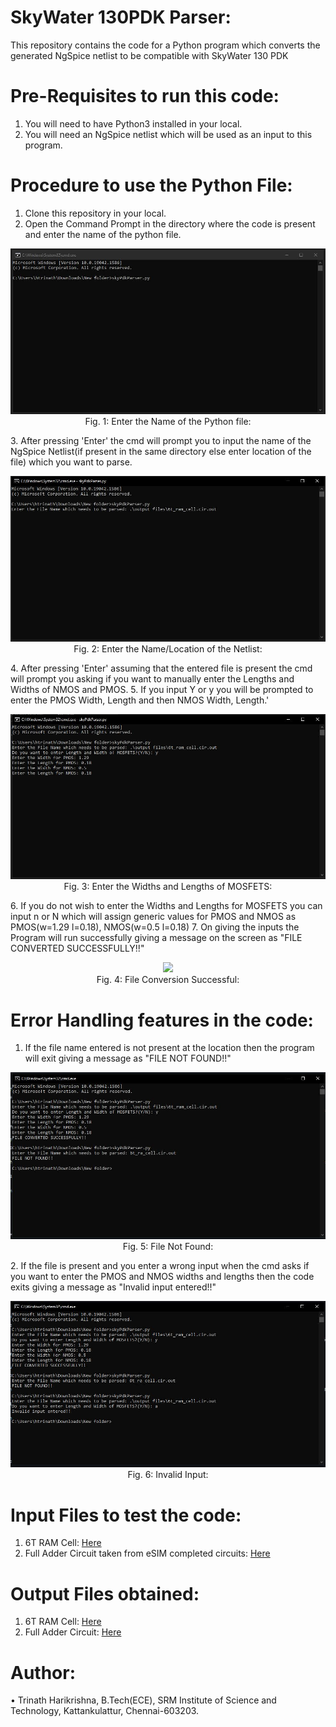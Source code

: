 # SkyWater 130PDK Parser:
This repository contains the code for a Python program which converts the generated NgSpice netlist to be compatible with SkyWater 130 PDK

# Pre-Requisites to run this code:
1. You will need to have Python3 installed in your local.
2. You will need an NgSpice netlist which will be used as an input to this program.

# Procedure to use the Python File:
1. Clone this repository in your local.
2. Open the Command Prompt in the directory where the code is present and enter the name of the python file.
<p align="center">
  <img src="Images/python_file_input.JPG"></br>
  Fig. 1: Enter the Name of the Python file:
</p>
3. After pressing 'Enter' the cmd will prompt you to input the name of the NgSpice Netlist(if present in the same directory else enter location of the file) which you want to parse.
 <p align="center">
  <img src="Images/netlist_file_input.JPG"></br>
  Fig. 2: Enter the Name/Location of the Netlist:
</p>
4. After pressing 'Enter' assuming that the entered file is present the cmd will prompt you asking if you want to manually enter the Lengths and Widths of NMOS and PMOS.
5. If you input Y or y  you will be prompted to enter the PMOS Width, Length and then NMOS Width, Length.'
 <p align="center">
  <img src="Images/enter_length_width.JPG"></br>
  Fig. 3: Enter the Widths and Lengths of MOSFETS:
</p>
6. If you do not wish to enter the Widths and Lengths for MOSFETS you can input n or N which will assign generic values for PMOS and NMOS as PMOS(w=1.29 l=0.18), NMOS(w=0.5 l=0.18)
7. On giving the inputs the Program will run successfully giving a message on the screen as "FILE CONVERTED SUCCESSFULLY!!"
<p align="center">
  <img src="Images/successful_conversion.JPG"></br>
  Fig. 4: File Conversion Successful:
</p>


# Error Handling features in the code:
1. If the file name entered is not present at the location then the program will exit giving a message as "FILE NOT FOUND!!"
<p align="center">
  <img src="Images/file_not_found.JPG"></br>
  Fig. 5: File Not Found:
</p>
2. If the file is present and you enter a wrong input when the cmd asks if you want to enter the PMOS and NMOS widths and lengths then the code exits giving a message as "Invalid input entered!!" 
<p align="center">
  <img src="Images/invalid_input.JPG"></br>
  Fig. 6: Invalid Input:
</p>

# Input Files to test the code:
1. 6T RAM Cell: <a href='6t_ram_cell.cir.out'>Here</a></br>
2. Full Adder Circuit taken from eSIM completed circuits: <a href='full_adder.cir.out'>Here</a></br>

# Output Files obtained:
1. 6T RAM Cell: <a href='output files/6t_ram_cell.cir.out'>Here</a></br>
2. Full Adder Circuit: <a href='output files/full_adder.cir.out'>Here</a></br>

# Author:
• Trinath Harikrishna, B.Tech(ECE), SRM Institute of Science and Technology, Kattankulattur, Chennai-603203.

